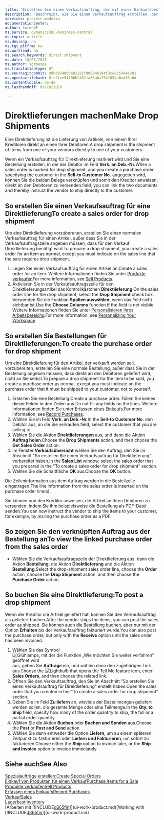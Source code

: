 ```yaml
---
title: "Erstellen Sie einen Verkaufsauftrag, der mit einer Einkaufsbestellung für eine direkte Lieferung verknüpft ist | Microsoft Docs"
description: "Beschreibt, wie Sie einen Verkaufsauftrag erstellen, der mit einer Bestellung verknüpft ist, um sicherzustellen, dass die Artikel vom Kreditor direkt an den Debitor versendet werden"
services: project-madeira
documentationcenter: 
author: SorenGP
ms.service: dynamics365-business-central
ms.topic: article
ms.devlang: na
ms.tgt_pltfrm: na
ms.workload: na
ms.search.keywords: direct shipment
ms.date: 10/01/2018
ms.author: sgroespe
ms.translationtype: HT
ms.sourcegitcommit: 9dbd92409ba02281f008246194f3ce0c53e4e001
ms.openlocfilehash: 0fc9fee94f06b2452fa38a0a754f054a0ed16a0d
ms.contentlocale: de-de
ms.lasthandoff: 09/28/2018

---
```

# <a name="make-drop-shipments"></a><span data-ttu-id="163ba-103">Direktlieferungen machen</span><span class="sxs-lookup"><span data-stu-id="163ba-103">Make Drop Shipments</span></span>
<span data-ttu-id="163ba-104">Eine Direktlieferung ist die Lieferung von Artikeln, von einem Ihrer Kreditoren direkt an einen Ihrer Debitoren.</span><span class="sxs-lookup"><span data-stu-id="163ba-104">A drop shipment is the shipment of items from one of your vendors directly to one of your customers.</span></span>

<span data-ttu-id="163ba-105">Wenn ein Verkaufsauftrag für Direktlieferung markiert wird und Sie eine Bestellung erstellen, in der der Debitor im Feld **Verk. an Deb.-Nr.**</span><span class="sxs-lookup"><span data-stu-id="163ba-105">When a sales order is marked for drop shipment, and you create a purchase order specifying the customer in the **Sell-to Customer No.**</span></span> <span data-ttu-id="163ba-106">angegeben wird, können Sie die beiden Belege verknüpfen und somit den Kreditor anweisen, direkt an den Debitoren zu versenden.</span><span class="sxs-lookup"><span data-stu-id="163ba-106">field, you can link the two documents and thereby instruct the vendor to ship directly to the customer.</span></span>

## <a name="to-create-a-sales-order-for-drop-shipment"></a><span data-ttu-id="163ba-107">So erstellen Sie einen Verkaufsauftrag für eine Direktlieferung</span><span class="sxs-lookup"><span data-stu-id="163ba-107">To create a sales order for drop shipment</span></span>
<span data-ttu-id="163ba-108">Um eine Direktlieferung vorzubereiten, erstellen Sie einen normalen Verkaufsauftrag für einen Artikel, außer dass Sie in der Verkaufsauftragszeile angeben müssen, dass für den Verkauf Direktlieferung benötigt wird.</span><span class="sxs-lookup"><span data-stu-id="163ba-108">To prepare a drop shipment, you create a sales order for an item as normal, except you must indicate on the sales line that the sale requires drop shipment.</span></span>

1. <span data-ttu-id="163ba-109">Legen Sie einen Verkaufsauftrag für einen Artikel an.</span><span class="sxs-lookup"><span data-stu-id="163ba-109">Create a sales order for an item.</span></span> <span data-ttu-id="163ba-110">Weitere Informationen finden Sie unter [Produkte verkaufen](sales-how-sell-products.md)</span><span class="sxs-lookup"><span data-stu-id="163ba-110">For more information, see [Sell Products](sales-how-sell-products.md).</span></span>
2. <span data-ttu-id="163ba-111">Aktivieren Sie in der Verkaufsauftragszeile für den Direktlieferungsartikel das Kontrollkästchen **Direktlieferung**.</span><span class="sxs-lookup"><span data-stu-id="163ba-111">On the sales order line for the drop shipment, select the **Drop Shipment** check box.</span></span> <span data-ttu-id="163ba-112">Verwenden Sie die Funktion **Spalten auswählen**, wenn das Feld nicht sichtbar ist.</span><span class="sxs-lookup"><span data-stu-id="163ba-112">Use the **Choose Columns** function if the field is not visible.</span></span> <span data-ttu-id="163ba-113">Weitere Informationen finden Sie unter [Personalisieren Ihres Arbeitsbereichs](ui-personalization-user.md).</span><span class="sxs-lookup"><span data-stu-id="163ba-113">For more information, see [Personalizing Your Workspace](ui-personalization-user.md).</span></span>

## <a name="to-create-the-purchase-order-for-drop-shipment"></a><span data-ttu-id="163ba-114">So erstellen Sie Bestellungen für Direktlieferungen:</span><span class="sxs-lookup"><span data-stu-id="163ba-114">To create the purchase order for drop shipment</span></span>
<span data-ttu-id="163ba-115">Um eine Direktlieferung für den Artikel, der verkauft werden soll, vorzubereiten, erstellen Sie eine normale Bestellung, außer dass Sie in der Bestellung angeben müssen, dass direkt an den Debitoren geliefert wird, nicht an Sie selbst.</span><span class="sxs-lookup"><span data-stu-id="163ba-115">To prepare a drop shipment for the item to be sold, you create a purchase order as normal, except you must indicate on the purchase order that it must be shipped to your customer, not to yourself.</span></span>

1. <span data-ttu-id="163ba-116">Erstellen Sie eine Bestellung.</span><span class="sxs-lookup"><span data-stu-id="163ba-116">Create a purchase order.</span></span> <span data-ttu-id="163ba-117">Füllen Sie keines dieser Felder in den Zeilen aus.</span><span class="sxs-lookup"><span data-stu-id="163ba-117">Do not fill any fields on the lines.</span></span> <span data-ttu-id="163ba-118">Weitere Informationen finden Sie unter [Erfassen eines Einkaufs](purchasing-how-record-purchases.md).</span><span class="sxs-lookup"><span data-stu-id="163ba-118">For more information, see [Record Purchases](purchasing-how-record-purchases.md).</span></span>
2. <span data-ttu-id="163ba-119">Wählen Sie im Feld **Verk. an Deb.-Nr.**</span><span class="sxs-lookup"><span data-stu-id="163ba-119">In the **Sell-to Customer No.**</span></span> <span data-ttu-id="163ba-120">den Debitor aus, an die Sie verkaufen.</span><span class="sxs-lookup"><span data-stu-id="163ba-120">field, select the customer that you are selling to.</span></span>
3. <span data-ttu-id="163ba-121">Wählen Sie die Aktion **Direktlieferungen** aus, und dann die Aktion **Auftrag holen**.</span><span class="sxs-lookup"><span data-stu-id="163ba-121">Choose the **Drop Shipments** action, and then choose the **Get Sales Order** action.</span></span>
4. <span data-ttu-id="163ba-122">Im Fenster **Verkaufsübersicht** wählen Sie den Auftrag, den Sie im Abschnitt "So erstellen Sie einen Verkaufsauftrag für Direktlieferung" vorbereitet haben.</span><span class="sxs-lookup"><span data-stu-id="163ba-122">In the **Sales List** window, select the sales order that you prepared in the "To create a sales order for drop shipment" section.</span></span>
5. <span data-ttu-id="163ba-123">Wählen Sie die Schaltfläche **OK** aus.</span><span class="sxs-lookup"><span data-stu-id="163ba-123">Choose the **OK** button.</span></span>

<span data-ttu-id="163ba-124">Die Zeileninformation aus dem Auftrag werden in die Bestellzeile eingetragen.</span><span class="sxs-lookup"><span data-stu-id="163ba-124">The line information from the sales order is inserted on the purchase order line(s).</span></span>

<span data-ttu-id="163ba-125">Sie können nun den Kreditor anweisen, die Artikel an Ihren Debitoren zu versenden, indem Sie ihm beispielsweise die Bestellung als PDF-Datei senden.</span><span class="sxs-lookup"><span data-stu-id="163ba-125">You can now instruct the vendor to ship the items to your customer, for example, by mailing the purchase order as a PDF.</span></span>     

## <a name="to-view-the-linked-purchase-order-from-the-sales-order"></a><span data-ttu-id="163ba-126">So zeigen Sie den verknüpften Auftrag aus der Bestellung an</span><span class="sxs-lookup"><span data-stu-id="163ba-126">To view the linked purchase order from the sales order</span></span>
* <span data-ttu-id="163ba-127">Wählen Sie die Verkaufsauftragszeile der Direktlieferung aus, dann die Aktion **Bestellung**, die Aktion **Direktlieferung** und die Aktion **Bestellung**.</span><span class="sxs-lookup"><span data-stu-id="163ba-127">Select the drop-shipment sales order line, choose the **Order** action, choose the **Drop Shipment** action, and then choose the **Purchase Order** action.</span></span>

## <a name="to-post-a-drop-shipment"></a><span data-ttu-id="163ba-128">So buchen Sie eine Direktlieferung:</span><span class="sxs-lookup"><span data-stu-id="163ba-128">To post a drop shipment</span></span>
<span data-ttu-id="163ba-129">Wenn der Kreditor die Artikel geliefert hat, können Sie den Verkaufsauftrag als geliefert buchen.</span><span class="sxs-lookup"><span data-stu-id="163ba-129">After the vendor ships the items, you can post the sales order as shipped.</span></span> <span data-ttu-id="163ba-130">Sie können auch die Bestellung buchen, aber nur mit der Option **Erhalten** bis der Verkaufsauftrag fakturiert wurde.</span><span class="sxs-lookup"><span data-stu-id="163ba-130">You can also post the purchase order, but only with the **Receive** option until the sales order has been invoiced.</span></span>

1. <span data-ttu-id="163ba-131">Wählen Sie das Symbol ![Glühlampe, mit der die Funktion „Wie möchten Sie weiter verfahren“ geöffnet wird](media/ui-search/search_small.png "Wie möchten Sie weiter verfahren?") aus, geben Sie **Aufträge** ein, und wählen dann den zugehörigen Link aus.</span><span class="sxs-lookup"><span data-stu-id="163ba-131">Choose the ![Lightbulb that opens the Tell Me feature](media/ui-search/search_small.png "Tell me what you want to do") icon, enter **Sales Orders**, and then choose the related link.</span></span>
2. <span data-ttu-id="163ba-132">Öffnen Sie den Verkaufsauftrag, den Sie im Abschnitt "So erstellen Sie einen Verkaufsauftrag für Direktlieferung" erstellt haben.</span><span class="sxs-lookup"><span data-stu-id="163ba-132">Open the sales order that you created in the "To create a sales order for drop shipment" section.</span></span>
3. <span data-ttu-id="163ba-133">Geben Sie im Feld **Zu liefern** an, wieviele der Bestellmengen geliefert werden sollen, die gesamte Menge oder eine Teilmenge.</span><span class="sxs-lookup"><span data-stu-id="163ba-133">In the **Qty. to Ship** field, specify how many of the order quantity to ship, the full or a partial order quantity.</span></span>
4. <span data-ttu-id="163ba-134">Wählen Sie die Aktion **Buchen** oder **Buchen und Senden** aus.</span><span class="sxs-lookup"><span data-stu-id="163ba-134">Choose the **Post** or **Post and Send** action.</span></span>
5. <span data-ttu-id="163ba-135">Wählen Sie dann entweder die Option **Liefern**, um zu einem späteren Zeitpunkt zu fakturieren oder **Liefern und Fakturieren**, um sofort zu fakturieren.</span><span class="sxs-lookup"><span data-stu-id="163ba-135">Choose either the **Ship** option to invoice later, or the **Ship and Invoice** option to invoice immediately.</span></span>

## <a name="see-also"></a><span data-ttu-id="163ba-136">Siehe auch</span><span class="sxs-lookup"><span data-stu-id="163ba-136">See Also</span></span>
[<span data-ttu-id="163ba-137">Spezialaufträge erstellen:</span><span class="sxs-lookup"><span data-stu-id="163ba-137">Create Special Orders</span></span>](sales-how-to-create-special-orders.md)  
[<span data-ttu-id="163ba-138">Einkauf von Produkten für einen Verkauf</span><span class="sxs-lookup"><span data-stu-id="163ba-138">Purchase Items for a Sale</span></span>](purchasing-how-purchase-products-sale.md)  
[<span data-ttu-id="163ba-139">Produkte verkaufen</span><span class="sxs-lookup"><span data-stu-id="163ba-139">Sell Products</span></span>](sales-how-sell-products.md)  
[<span data-ttu-id="163ba-140">Erfassen eines Einkaufs</span><span class="sxs-lookup"><span data-stu-id="163ba-140">Record Purchases</span></span>](purchasing-how-record-purchases.md)  
[<span data-ttu-id="163ba-141">Verkauf</span><span class="sxs-lookup"><span data-stu-id="163ba-141">Sales</span></span>](sales-manage-sales.md)  
[<span data-ttu-id="163ba-142">Lagerbest</span><span class="sxs-lookup"><span data-stu-id="163ba-142">Inventory</span></span>](inventory-manage-inventory.md)  
<span data-ttu-id="163ba-143">[Arbeiten mit [!INCLUDE[d365fin](includes/d365fin_md.md)]](ui-work-product.md)</span><span class="sxs-lookup"><span data-stu-id="163ba-143">[Working with [!INCLUDE[d365fin](includes/d365fin_md.md)]](ui-work-product.md)</span></span>

